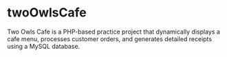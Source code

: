 # twoOwlsCafe
Two Owls Cafe is a PHP-based practice project that dynamically displays a cafe menu, processes customer orders, and generates detailed receipts using a MySQL database.

